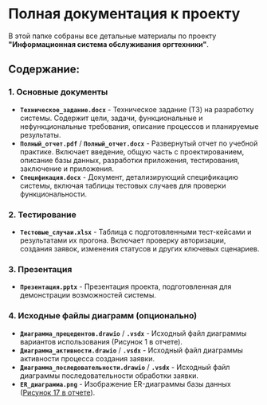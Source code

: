 # Полная документация к проекту

В этой папке собраны все детальные материалы по проекту **"Информационная система обслуживания оргтехники"**.

## Содержание:

### 1. Основные документы
*   **`Техническое_задание.docx`** - Техническое задание (ТЗ) на разработку системы. Содержит цели, задачи, функциональные и нефункциональные требования, описание процессов и планируемые результаты.
*   **`Полный_отчет.pdf`** / **`Полный_отчет.docx`** - Развернутый отчет по учебной практике. Включает введение, общую часть с проектированием, описание базы данных, разработки приложения, тестирования, заключение и приложения.
*   **`Спецификация.docx`** - Документ, детализирующий спецификацию системы, включая таблицы тестовых случаев для проверки функциональности.

### 2. Тестирование
*   **`Тестовые_случаи.xlsx`** - Таблица с подготовленными тест-кейсами и результатами их прогона. Включает проверку авторизации, создания заявок, изменения статусов и других ключевых сценариев.

### 3. Презентация
*   **`Презентация.pptx`** - Презентация проекта, подготовленная для демонстрации возможностей системы.

### 4. Исходные файлы диаграмм (опционально)
*   **`Диаграмма_прецедентов.drawio`** / **`.vsdx`** - Исходный файл диаграммы вариантов использования (Рисунок 1 в отчете).
*   **`Диаграмма_активности.drawio`** / **`.vsdx`** - Исходный файл диаграммы активности процесса создания заявки.
*   **`Диаграмма_последовательности.drawio`** / **`.vsdx`** - Исходный файл диаграммы последовательности обработки заявки.
*   **`ER_диаграмма.png`** - Изображение ER-диаграммы базы данных ([Рисунок 17 в отчете](./ER_диаграмма.png)).
